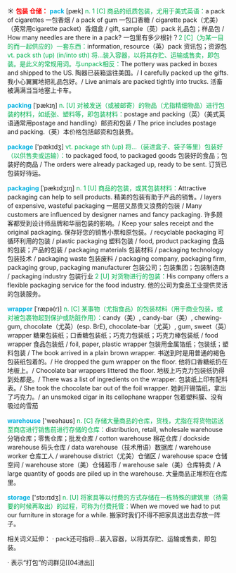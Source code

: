 ☀ <font color="red">**包装 仓储：**</font>
<font color="sky blue">**pack**</font> [pæk] 
<font color="#00b050">n. 1 [C] 商品的纸质包装，尤用于美式英语：</font>a pack of cigarettes 一包香烟 / a pack of gum 一包口香糖 / cigarette pack（尤美）（英常用cigarette packet）香烟盒 / gift, sample（英）pack 礼品包；样品包 / How many needles are there in a pack? 一包里有多少根针？<font color="#00b050">2 [C]（为某一目的而一起供应的）一套东西：</font>information, resource（英）pack 资讯包；资源包 <font color="#00b050">vt. pack sth (up) (in/into sth) 将…装入容器，以将其存贮、运输或售卖，即包装。是此义的常规用词。与unpack相反：</font>The pottery was packed in boxes and shipped to the US. 陶器已装箱运往美国。/ I carefully packed up the gifts. 我小心翼翼地把礼品包好。/ Live animals are packed tightly into trucks. 活畜被满满当当地塞上卡车。
           
<font color="sky blue">**packing**</font> [ˈpækɪŋ]
<font color="#00b050">n. [U] 对被发送（或被邮寄）的物品（尤指精细物品）进行包装的材料，如纸张、塑料等，即包装材料：</font>postage and packing（英）（美式英语通常用postage and handling）邮资和包装 / The price includes postage and packing.（英）本价格包括邮资和包装费。

<font color="sky blue">**package**</font> ['pækɪdӡ] 
<font color="#00b050">vt. package sth (up) 将…（装进盒子、袋子等里）包装好（以供售卖或运输）：</font>to packaged food, to packaged goods 包装好的食品；包装好的商品 / The orders were already packaged up, ready to be sent. 订货已包装好待运。

<font color="sky blue">**packaging**</font> [ˈpækɪdʒɪŋ]
<font color="#00b050">n. 1 [U] 商品的包装，或其包装材料：</font>Attractive packaging can help to sell products. 精美的包装有助于产品的销售。/ layers of expensive, wasteful packaging 一层层又昂贵又浪费的包装 / Many customers are influenced by designer names and fancy packaging. 许多顾客都受到设计师品牌和华丽包装的影响。/ Keep your sales receipt and the original packaging. 保存好您的销售小票和原包装。/ recyclable packaging 可循环利用的包装 / plastic packaging 塑料包装 / food, product packaging 食品的包装；产品的包装 / packaging materials 包装材料 / packaging technology 包装技术 / packaging waste 包装废料 / packaging company, packaging firm, packaging group, packaging manufacturer 包装公司；包装集团；包装制造商 / packaging industry 包装行业 <font color="#00b050">2 [U] 对货物进行的包装：</font>His company offers a flexible packaging service for the food industry. 他的公司为食品工业提供灵活的包装服务。
           
<font color="sky blue">**wrapper**</font> [ˈræpə(r)]
<font color="#00b050">n. [C] 某事物（尤指食品）的包装材料（用于商业包装，或对被包裹物起到保护或防脏作用）：</font>candy（美）, candy-bar（美）, chewing-gum, chocolate（尤英）(esp. BrE), chocolate-bar（尤英）, gum, sweet（英）wrapper 糖果包装纸；口香糖包装纸；巧克力包装纸；巧克力棒包装纸 / food wrapper 食品包装纸 / foil, paper, plastic wrapper 包装用金属箔纸；包装纸；塑料包装 / The book arrived in a plain brown wrapper. 书送到时是用普通的褐色包装纸包着的。/ He dropped the gum wrapper on the floor. 他将口香糖纸扔在地板上。/ Chocolate bar wrappers littered the floor. 地板上巧克力包装纸扔得到处都是。/ There was a list of ingredients on the wrapper. 包装纸上印有配料表。/ She took the chocolate bar out of the foil wrapper. 她剥开锡箔纸，拿出了巧克力。/ an unsmoked cigar in its cellophane wrapper 包着塑料膜、没有吸过的雪茄

<font color="sky blue">**warehouse**</font> ['weəhaʊs] 
<font color="#00b050">n. [C] 存储大量商品的仓库，货栈，尤指在将货物运送至商店进行销售前进行存储的仓库：</font>distribution, retail, wholesale warehouse 分销仓库；零售仓库；批发仓库 / cotton warehouse 棉花仓库 / dockside warehouse 码头仓库 / data warehouse（技术用语）数据库 / warehouse worker 仓库工人 / warehouse district（尤美）仓储区 / warehouse space 仓储空间 / warehouse store（美）仓储超市 / warehouse sale（美）仓库特卖 / A large quantity of goods are piled up in the warehouse. 大量商品正堆积在仓库里。

<font color="sky blue">**storage**</font> ['stɔ:rɪdӡ] 
<font color="#00b050">n. [U] 将家具等以付费的方式存储在一栋特殊的建筑里（待需要的时候再取出）的过程，可称为付费托管：</font>When we moved we had to put our furniture in storage for a while. 搬家时我们不得不把家具送出去存放一阵子。

相关词义延伸：
· pack还可指将…装入容器，以将其存贮、运输或售卖，即包装。

· 表示“打包”的词群见[[04进出]]
